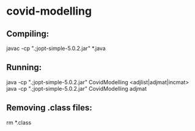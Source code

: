 # covid-modelling

## Compiling:
javac -cp ".;jopt-simple-5.0.2.jar" *.java

## Running:
java -cp ".;jopt-simple-5.0.2.jar" CovidModelling <adjlist|adjmat|incmat>
java -cp ".;jopt-simple-5.0.2.jar" CovidModelling adjmat

## Removing .class files:
rm *.class
